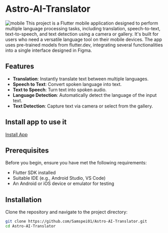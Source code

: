 # Astro-AI-Translator
![mobile](https://github.com/Samspei01/Astro-AI-Translator/assets/155198764/9ef511c7-a228-44ed-b8f4-51ed054d514a)
This project is a Flutter mobile application designed to perform multiple language processing tasks, including translation, speech-to-text, text-to-speech, and text detection using a camera or gallery. It's built for users who need a versatile language tool on their mobile devices. The app uses pre-trained models from flutter.dev, integrating several functionalities into a single interface designed in Figma.

## Features

- **Translation**: Instantly translate text between multiple languages.
- **Speech to Text**: Convert spoken language into text.
- **Text to Speech**: Turn text into spoken audio.
- **Language Detection**: Automatically detect the language of the input text.
- **Text Detection**: Capture text via camera or select from the gallery.

## Install app  to use it

[Install App](https://drive.google.com/file/d/1jzG8p_YUEy_H0X9XPnGLyG14dnKaif4N/view?usp=sharing)

## Prerequisites

Before you begin, ensure you have met the following requirements:
- Flutter SDK installed
- Suitable IDE (e.g., Android Studio, VS Code)
- An Android or iOS device or emulator for testing

## Installation

Clone the repository and navigate to the project directory:

```bash
git clone https://github.com/Samspei01/Astro-AI-Translator.git
cd Astro-AI-Translator
